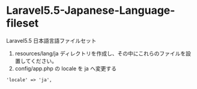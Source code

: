 # Laravel5.5-Japanese-Language-fileset
Laravel5.5 日本語言語ファイルセット  
1. resources/lang/ja ディレクトリを作成し、その中にこれらのファイルを設置してください。  
2. config/app.php の locale を ja へ変更する
```
'locale' => 'ja',
```
